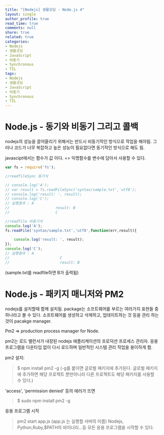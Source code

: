 ```yaml
---
title: "[Nodejs] 생활코딩 - Node.js 4"
layout: single
author_profile: true
read_time: true
comments: null
share: true
related: true
categories:
- Nodejs
- 생활코딩
- JavaScript
- 비동기
- Synchronous
- TIL
tags:
- Nodejs
- 생활코딩
- JavaScript
- 비동기
- Synchronous
- TIL
---
```


# Node.js - 동기와 비동기 그리고 콜백

nodejs의 성능을 끌어올리기 위해서는 반드시 비동기적인 방식으로 작업을 해야됨.
그러나 코드가 너무 복잡하고 높은 성능이 필요없다면 동기적인 방식으로 해도 됨.

javascipt에서는 함수가 값 이다.
=> 익명함수를 변수에 담아서 사용할 수 있다.

```javascript
var fs = require('fs');

//readfileSync 동기식

// console.log('A');
// var result = fs.readFileSync('syntax/sample.txt','utf8');
// console.log('result: ', result);
// console.log('C');
// 실행결과 : A
//                     result: B
//                     C

//readfile 비동기식
console.log('A');
fs.readFile('syntax/sample.txt','utf8',function(err,result){
    
    console.log('result: ', result);
});
console.log('C');
// 실행결과 : A
//                       C
//                       result: B
```

(sample.txt를 readfile하면  B가 출력됨)

# Node.js - 패키지 매니저와 PM2

nodejs를 설치할때 함께 설치됨.
package는 소프트웨어를 부르는 여러가지 표현들 중 하나라고 볼 수 있다.
소프트웨어를 생성하고 삭제하고, 업데이트하는 것 등을 관리 하는 것이 pacakge manager.

Pm2 => production process manager for Node.

pm2는 로드 밸런서가 내장된 nodejs 애플리케이션의 프로덕션 프로세스 관리자. 응용 프로그램을 다운타임 없이 다시 로드하며 일반적인 시스템 관리 작업을 용이하게 함.

pm2 설치:

> $ npm install pm2 -g
(-g를 붙이면 글로벌 패키지에 추가된다. 글로벌 패키지에 추가하면 해당 프로젝트 뿐만아니라 다른 프로젝트도 해당 패키지를 사용할 수 있다.)

'access', 'permission denied' 등의 에러가 뜨면 
>$ sudo npm install pm2 -g


응용 프로그램 시작
> pm2 start app.js
		(app.js 는 실행할 서버의 이름)
		Nodejs, Python,Ruby,$PATH의 바이너리...등 모든 응용 프로그램을 시작할 수 있다.